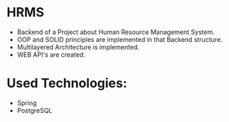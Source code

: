 # HRMS
* Backend of a Project about Human Resource Management System.
* OOP and SOLID principles are implemented in that Backend structure.
* Multilayered Architecture is implemented.
* WEB API's are created.



# Used Technologies:
* Spring
* PostgreSQL
